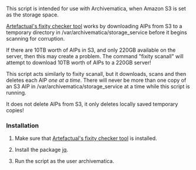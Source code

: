 This script is intended for use with Archivematica, when Amazon S3 is set as the storage space.

[Artefactual's fixity checker tool](https://www.archivematica.org/en/docs/storage-service-0.13/fixity/) works by downloading AIPs from S3 to a temporary directory in /var/archivematica/storage_service before it begins scanning for corruption. 

If there are 10TB worth of AIPs in S3, and only 220GB available on the server, then this may create a problem. The command "fixity scanall" will attempt to download 10TB worth of AIPs to a 220GB server!

This script acts similarly to fixity scanall, but it downloads, scans and then deletes each AIP *one at a time*. There will never be more than one copy of an S3 AIP in /var/archivematica/storage_service at a time while this script is running.

It does not delete AIPs from S3, it only deletes locally saved temporary copies!

### Installation ###

1. Make sure that [Artefactual's fixity checker tool](https://www.archivematica.org/en/docs/storage-service-0.13/fixity/) is installed.

2. Install the package [jq](https://stedolan.github.io/jq/download/).

3. Run the script as the user archivematica.
